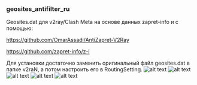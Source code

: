 ### geosites_antifilter_ru

Geosites.dat для v2ray/Clash Meta на основе данных zapret-info и с помощью:

https://github.com/OmarAssadi/AntiZapret-V2Ray

https://github.com/zapret-info/z-i

Для установки достаточно заменить оригинальный файл geosites.dat в папке v2raN, а потом настроить его в RoutingSetting.
![alt text](https://github.com/cornoctopus/geosites_antifilter_ru/blob/main/1.png)
![alt text](https://github.com/cornoctopus/geosites_antifilter_ru/blob/main/2.png)
![alt text](https://github.com/cornoctopus/geosites_antifilter_ru/blob/main/3.png)
![alt text](https://github.com/cornoctopus/geosites_antifilter_ru/blob/main/4.png)
![alt text](https://github.com/cornoctopus/geosites_antifilter_ru/blob/main/5.png)
